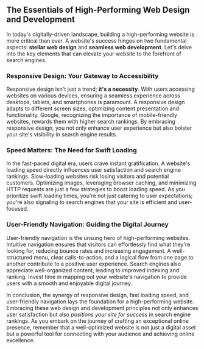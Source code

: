 ## The Essentials of High-Performing Web Design and Development

In today's digitally-driven landscape, building a high-performing website is more critical than ever. A website's success hinges on two fundamental aspects: **stellar web design** and **seamless web development**. Let's delve into the key elements that can elevate your website to the forefront of search engines.

### Responsive Design: Your Gateway to Accessibility

Responsive design isn't just a trend; **it's a necessity**. With users accessing websites on various devices, ensuring a seamless experience across desktops, tablets, and smartphones is paramount. A responsive design adapts to different screen sizes, optimizing content presentation and functionality. Google, recognizing the importance of mobile-friendly websites, rewards them with higher search rankings. By embracing responsive design, you not only enhance user experience but also bolster your site's visibility in search engine results.

### Speed Matters: The Need for Swift Loading

In the fast-paced digital era, users crave instant gratification. A website's loading speed directly influences user satisfaction and search engine rankings. Slow-loading websites risk losing visitors and potential customers. Optimizing images, leveraging browser caching, and minimizing HTTP requests are just a few strategies to boost loading speed. As you prioritize swift loading times, you're not just catering to user expectations; you're also signaling to search engines that your site is efficient and user-focused.

### User-Friendly Navigation: Guiding the Digital Journey

User-friendly navigation is the unsung hero of high-performing websites. Intuitive navigation ensures that visitors can effortlessly find what they're looking for, reducing bounce rates and increasing engagement. A well-structured menu, clear calls-to-action, and a logical flow from one page to another contribute to a positive user experience. Search engines also appreciate well-organized content, leading to improved indexing and ranking. Invest time in mapping out your website's navigation to provide users with a smooth and enjoyable digital journey.

In conclusion, the synergy of responsive design, fast loading speed, and user-friendly navigation lays the foundation for a high-performing website. Embracing these web design and development principles not only enhances user satisfaction but also *positions your site for success* in search engine rankings. As you embark on the journey of crafting an exceptional online presence, remember that a well-optimized website is not just a digital asset but a powerful tool for connecting with your audience and achieving online excellence.